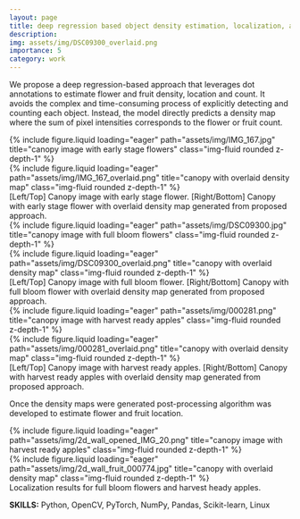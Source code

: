 ```yaml
---
layout: page
title: deep regression based object density estimation, localization, and counting
description:
img: assets/img/DSC09300_overlaid.png
importance: 5
category: work
---
```

We propose a deep regression-based approach that leverages dot annotations to estimate flower and fruit density, location and count. It avoids the complex and time-consuming process of explicitly detecting and counting each object. Instead, the model directly predicts a density map where the sum of pixel intensities corresponds to the flower or fruit count.

<div class="row">
    <div class="col-sm mt-3 mt-md-0">
        {% include figure.liquid loading="eager" path="assets/img/IMG_167.jpg" title="canopy image with early stage flowers" class="img-fluid rounded z-depth-1" %}
    </div>
    <div class="col-sm mt-3 mt-md-0">
        {% include figure.liquid loading="eager" path="assets/img/IMG_167_overlaid.png" title="canopy with overlaid density map" class="img-fluid rounded z-depth-1" %}
    </div>
</div>
<div class="caption">
    [Left/Top] Canopy image with early stage flower. [Right/Bottom] Canopy with early stage flower with overlaid density map generated from proposed approach.
</div>

<div class="row">
    <div class="col-sm mt-3 mt-md-0">
        {% include figure.liquid loading="eager" path="assets/img/DSC09300.jpg" title="canopy image with full bloom flowers" class="img-fluid rounded z-depth-1" %}
    </div>
    <div class="col-sm mt-3 mt-md-0">
        {% include figure.liquid loading="eager" path="assets/img/DSC09300_overlaid.png" title="canopy with overlaid density map" class="img-fluid rounded z-depth-1" %}
    </div>
</div>
<div class="caption">
    [Left/Top] Canopy image with full bloom flower. [Right/Bottom] Canopy with full bloom flower with overlaid density map generated from proposed approach.
</div>

<div class="row">
    <div class="col-sm mt-3 mt-md-0">
        {% include figure.liquid loading="eager" path="assets/img/000281.png" title="canopy image with harvest ready apples" class="img-fluid rounded z-depth-1" %}
    </div>
    <div class="col-sm mt-3 mt-md-0">
        {% include figure.liquid loading="eager" path="assets/img/000281_overlaid.png" title="canopy with overlaid density map" class="img-fluid rounded z-depth-1" %}
    </div>
</div>
<div class="caption">
    [Left/Top] Canopy image with harvest ready apples. [Right/Bottom] Canopy with harvest ready apples with overlaid density map generated from proposed approach.
</div>

Once the density maps were generated post-processing algorithm was developed to estimate flower and fruit location.

<div class="row">
    <div class="col-sm mt-3 mt-md-0">
        {% include figure.liquid loading="eager" path="assets/img/2d_wall_opened_IMG_20.png" title="canopy image with harvest ready apples" class="img-fluid rounded z-depth-1" %}
    </div>
    <div class="col-sm mt-3 mt-md-0">
        {% include figure.liquid loading="eager" path="assets/img/2d_wall_fruit_000774.jpg" title="canopy with overlaid density map" class="img-fluid rounded z-depth-1" %}
    </div>
</div>
<div class="caption">
    Localization results for full bloom flowers and harvest heady apples.
</div>

**SKILLS:** Python, OpenCV, PyTorch, NumPy, Pandas, Scikit-learn, Linux